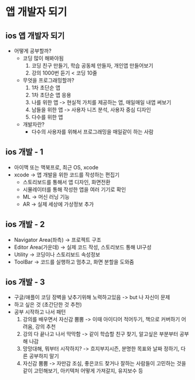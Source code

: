 # 앱 개발자 되기

## ios 앱 개발자 되기
- 어떻게 공부할까?
    - 코딩 많이 해봐야됨
        1. 코딩 친구 만들기, 학습 공동체 만들자, 개인앱 만들어보기
        2. 강의 1000번 듣기 < 코딩 10줄
    - 무엇을 프로그래밍할까?
        1. 1차 초단순 앱
        2. 1차 초단순 앱 응용
        3. 나를 위한 앱 -> 현실적 가치를 제공하는 앱, 매일매일 내앱 써보기
        4. 남들을 위한 앱 -> 사용자 니즈 분석, 사용자 중심 디자인
        5. 다수를 위한 앱
    - 개발자란?
        - 다수의 사용자를 위해서 프로그래밍을 매일같이 하는 사람

## ios 개발 - 1
- 아이맥 또는 맥북프로, 최근 OS, xcode
- xcode -> 앱 개발을 위한 코드를 작성하는 편집기
    - 스토리보드를 통해서 앱 디자인, 화면전환
    - 시뮬레이터를 통해 작성한 앱을 여러 기기로 확인
    - ML -> 머신 러닝 기능
    - AR -> 실제 세상에 가상정보 추가

## ios 개발 - 2
- Navigator Area(좌측) -> 프로젝트 구조
- Editor Area(가운데) -> 실제 코드 작성, 스토리보드 통해 UI구성
- Utility -> 코딩이나 스토리보드 속성정보
- ToolBar -> 코드를 실행하고 멈추고, 화면 분할을 도와줌

## ios 개발 - 3
- 구글/애플이 코딩 장벽을 낮추기위해 노력하고있음 -> but 나 자신이 문제
- 하고 싶은 것 (초간단한 것 추천)
- 공부 시작하고 나서 패턴
    1. 강의를 배우면서 자신감 뿜뿜 -> 이때 아이디어 적어두기, 책으로 커버하기 어려움, 강의 추천
    2. 강의 다 끝나고 나서 막막함 -> 같이 학습할 친구 찾기, 알고싶은 부분부터 공부해 나감
    3. 망망대해, 뭐부터 시작하지? -> 흐지부지시즌, 분명한 목표와 날짜 정하기, 다른 공부하지 말기
    4. 자신감 뿜뿜 -> 자만감 조심, 좋은코드 찾거나 잘하는 사람들이 고민하는 것을 같이 고민해보기, 아키텍처 어떻게 가져갈지, 유지보수 등
